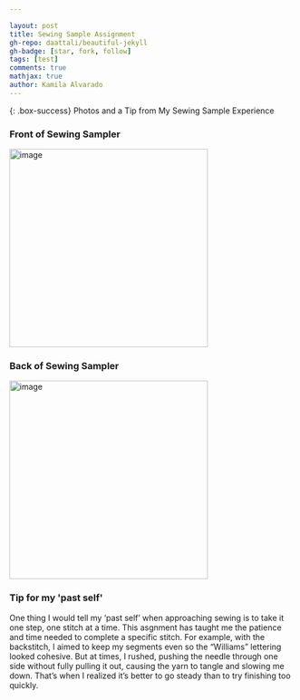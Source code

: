 ```yaml
---

layout: post
title: Sewing Sample Assignment
gh-repo: daattali/beautiful-jekyll
gh-badge: [star, fork, follow]
tags: [test]
comments: true
mathjax: true
author: Kamila Alvarado
---
```


{: .box-success}
Photos and a Tip from My Sewing Sample Experience

### Front of Sewing Sampler
<img src="https://kamila-alvarado.github.io/assets/img/frontpic.png" alt="image" width="350"/>

### Back of Sewing Sampler
<img src="https://kamila-alvarado.github.io/assets/img/backpic.png" alt="image" width="350"/>

### Tip for my 'past self'

One thing I would tell my ‘past self’ when approaching sewing is to take it one step, one stitch at a time. This asgnment has taught me the patience and time needed to complete a specific stitch. For example, with the backstitch, I aimed to keep my segments even so the “Williams” lettering looked cohesive. But at times, I rushed, pushing the needle through one side without fully pulling it out, causing the yarn to tangle and slowing me down. That’s when I realized it’s better to go steady than to try finishing too quickly.

